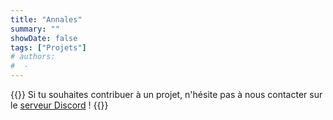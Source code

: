 ```yaml
---
title: "Annales"
summary: ""
showDate: false
tags: ["Projets"]
# authors:
#  -
---
```


{{<alert>}}
Si tu souhaites contribuer à un projet, n'hésite pas à nous contacter sur le [serveur Discord](https://discord.gg/6qZ2c7J) !
{{</alert>}}
